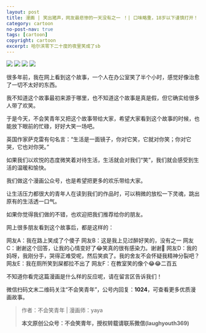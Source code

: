 ```yaml
---
layout: post
title: 漫画 | 笑出猪声，网友最悲惨的一天没有之一 ！| 口味略重，18岁以下谨慎打开！！
category: cartoon
no-post-nav: true
tags: [cartoon]
copyright: cartoon
excerpt: 哈尔滨零下二十度的夜里笑成了sb
---
```


![](http://favorites.ren/assets/images/2019/cartoon/zhuxiao01.jpg)
![](http://favorites.ren/assets/images/2019/cartoon/zhuxiao02.jpg)
![](http://favorites.ren/assets/images/2019/cartoon/zhuxiao03.jpg)
![](http://favorites.ren/assets/images/2019/cartoon/zhuxiao04.jpg)

很多年前，我在网上看到这个故事，一个人在办公室笑了半个小时，感觉好像治愈了一切不太好的东西。

我不知道这个故事最初来源于哪里，也不知道这个故事是真是假，但它确实给很多人带了欢笑。

于是今天，不会笑青年又把这个故事带给大家，希望大家看到这个故事的时候，也能放下眼前的忙碌，好好大笑一场吧。

英国作家萨克雷有句名言：“生活是一面镜子，你对它笑，它就对你笑；你对它哭，它也对你哭。”

如果我们以欢悦的态度微笑着对待生活，生活就会对我们“笑”，我们就会感受到生活的温暖和愉快。

我们做这个漫画公众号，也是希望把更多的欢乐带给大家。

让生活压力都很大的青年人在读到我们的作品时，可以稍微的放松一下灵魂，跳出原有的生活透一口气。

如果你觉得我们做的不错，也欢迎把我们推荐给你的朋友。

网上很多朋友看到这个故事后，都是这样的：

网友A：我在路上笑成了个傻子
网友B：这是我上见过醉好笑的，没有之一
网友C：谢谢这个回答，让我的心情变好了😂笑真的很有感染力。谢谢🙏
网友D：我的妈呀，我刚分手，哭得正难受呢，然后笑疯了。我的舍友不会怀疑我精神分裂吧？
网友E：我在厕所笑到屎都拉不出了
网友F：在教室笑的像个😂😂二百五

不知道你看完这篇漫画是什么样的反应呢，请在留言区告诉我们！

微信扫码文末二维码关注“不会笑青年”，公号内回复：**1024**，可查看更多优质漫画故事。


>作者：不会笑青年 | 漫画师：yaya
>
>**本文原创公众号：不会笑青年，授权转载请联系微信(laughyouth369)**